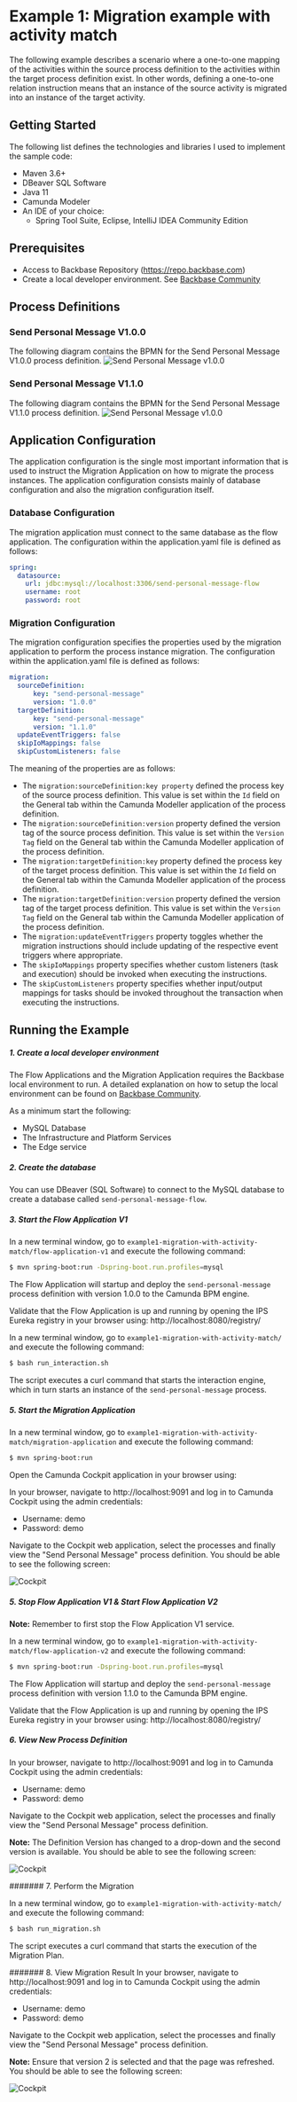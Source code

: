 # Example 1: Migration example with activity match
The following example describes a scenario where a one-to-one mapping of the activities within the source process definition to the activities within the target process definition exist. In other words, defining a one-to-one relation instruction means that an instance of the source activity is migrated into an instance of the target activity. 

## Getting Started
The following list defines the technologies and libraries I used to implement the sample code:
* Maven 3.6+
* DBeaver SQL Software 
* Java 11
* Camunda Modeler
* An IDE of your choice:
  * Spring Tool Suite, Eclipse, IntelliJ IDEA Community Edition

## Prerequisites
* Access to Backbase Repository (https://repo.backbase.com)
* Create a local developer environment. See [Backbase Community](https://community.backbase.com/documentation/flow/latest/create_developer_environment)

## Process Definitions
### Send Personal Message V1.0.0
The following diagram contains the BPMN for the Send Personal Message V1.0.0 process definition.
![Send Personal Message v1.0.0](.images/send-personal-message-1.0.0.png)

### Send Personal Message V1.1.0
The following diagram contains the BPMN for the Send Personal Message V1.1.0 process definition.
![Send Personal Message v1.0.0](.images/send-personal-message-1.1.0.png)

## Application Configuration
The application configuration is the single most important information that is used to instruct the Migration Application on how to migrate the process instances. The application configuration consists mainly of database configuration and also the migration configuration itself.

### Database Configuration
The migration application must connect to the same database as the flow application. The configuration within the application.yaml file is defined as follows:

```yaml
spring:
  datasource:
    url: jdbc:mysql://localhost:3306/send-personal-message-flow
    username: root
    password: root
```

### Migration Configuration
The migration configuration specifies the properties used by the migration application to perform the process instance migration. The configuration within the application.yaml file is defined as follows:

```yaml
migration:
  sourceDefinition:
      key: "send-personal-message"
      version: "1.0.0"
  targetDefinition:
      key: "send-personal-message"
      version: "1.1.0"
  updateEventTriggers: false
  skipIoMappings: false
  skipCustomListeners: false
```

The meaning of the properties are as follows:
* The `migration:sourceDefinition:key property` defined the process key of the source process definition. This value is set within the `Id` field on the General tab within the Camunda Modeller application of the process definition.
* The `migration:sourceDefinition:version` property defined the version tag of the source process definition. This value is set within the `Version Tag` field on the General tab within the Camunda Modeller application of the process definition.
* The `migration:targetDefinition:key` property defined the process key of the target process definition. This value is set within the `Id` field on the General tab within the Camunda Modeller application of the process definition.
* The `migration:targetDefinition:version` property defined the version tag of the target process definition. This value is set within the `Version Tag` field on the General tab within the Camunda Modeller application of the process definition.
* The `migration:updateEventTriggers` property toggles whether the migration instructions should include updating of the respective event triggers where appropriate. 
* The `skipIoMappings` property specifies whether custom listeners (task and execution) should be invoked when executing the instructions.
* The `skipCustomListeners` property specifies whether input/output mappings for tasks should be invoked throughout the transaction when executing the instructions.

## Running the Example

##### 1. Create a local developer environment
The Flow Applications and the Migration Application requires the Backbase local environment to run. A detailed explanation 
on how to setup the local environment can be found on [Backbase Community](https://community.backbase.com/documentation/flow/latest/create_developer_environment).    

As a minimum start the following:
* MySQL Database
* The Infrastructure and Platform Services
* The Edge service

##### 2. Create the database
You can use DBeaver (SQL Software) to connect to the MySQL database to create a database called `send-personal-message-flow`.

##### 3. Start the Flow Application V1

In a new terminal window, go to `example1-migration-with-activity-match/flow-application-v1` and execute the following command:
```bash
$ mvn spring-boot:run -Dspring-boot.run.profiles=mysql
```

The Flow Application will startup and deploy the `send-personal-message` process definition with version 1.0.0 to the Camunda BPM engine.

Validate that the Flow Application is up and running by opening the IPS Eureka registry in your browser using: http://localhost:8080/registry/

In a new terminal window, go to `example1-migration-with-activity-match/` and execute the following command:

```bash
$ bash run_interaction.sh
```

The script executes a curl command that starts the interaction engine, which in turn starts an instance of the `send-personal-message` process.

##### 5. Start the Migration Application

In a new terminal window, go to `example1-migration-with-activity-match/migration-application` and execute the following command:
```bash 
$ mvn spring-boot:run
```

Open the Camunda Cockpit application in your browser using: 

In your browser, navigate to http://localhost:9091 and log in to Camunda Cockpit using the admin credentials:

* Username: demo
* Password: demo

Navigate to the Cockpit web application, select the processes and finally view the "Send Personal Message" process definition. You should be able to see the following screen:

![Cockpit](.images/cockpit_001.png) 


##### 5. Stop Flow Application V1 & Start Flow Application V2

**Note:** Remember to first stop the Flow Application V1 service.

In a new terminal window, go to `example1-migration-with-activity-match/flow-application-v2` and execute the following command:
```bash
$ mvn spring-boot:run -Dspring-boot.run.profiles=mysql
```

The Flow Application will startup and deploy the `send-personal-message` process definition with version 1.1.0 to the Camunda BPM engine.

Validate that the Flow Application is up and running by opening the IPS Eureka registry in your browser using: http://localhost:8080/registry/

##### 6. View New Process Definition

In your browser, navigate to http://localhost:9091 and log in to Camunda Cockpit using the admin credentials:
* Username: demo
* Password: demo

Navigate to the Cockpit web application, select the processes and finally view the "Send Personal Message" process definition. 

**Note:** The Definition Version has changed to a drop-down and the second version is available. You should be able to see the following screen:

![Cockpit](.images/cockpit_002.png) 


####### 7. Perform the Migration

In a new terminal window, go to `example1-migration-with-activity-match/` and execute the following command:

```bash
$ bash run_migration.sh
```

The script executes a curl command that starts the execution of the Migration Plan. 

####### 8. View Migration Result
In your browser, navigate to http://localhost:9091 and log in to Camunda Cockpit using the admin credentials:
* Username: demo
* Password: demo

Navigate to the Cockpit web application, select the processes and finally view the "Send Personal Message" process definition. 

**Note:** Ensure that version 2 is selected and that the page was refreshed. You should be able to see the following screen:

![Cockpit](.images/cockpit_003.png)

